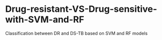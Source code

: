 # Drug-resistant-VS-Drug-sensitive-with-SVM-and-RF
Classification between DR and DS-TB based on SVM and RF models

